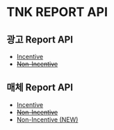 # TNK REPORT API

## 광고 Report API
* [Incentive](INCENTIVE_ADVERTISE_REPORT.md)
* ~~[Non-Incentive](NON_INCENTIVE_ADVERTISE_REPORT.md)~~

## 매체 Report API
* [Incentive](INCENTIVE_PUBLISH_REPORT.md)
* ~~[Non-Incentive](NON_INCENTIVE_PUBLISH_REPORT.md)~~
* [Non-Incentive (NEW)](NON_INCENTIVE_PUBLISH_REPORT_NEW.md)
